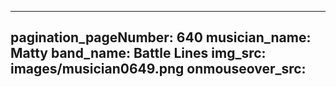 ------
pagination_pageNumber: 640
musician_name: Matty
band_name: Battle Lines
img_src: images/musician0649.png
onmouseover_src: 
------